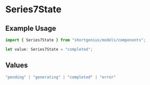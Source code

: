 # Series7State

## Example Usage

```typescript
import { Series7State } from "shortgenius/models/components";

let value: Series7State = "completed";
```

## Values

```typescript
"pending" | "generating" | "completed" | "error"
```